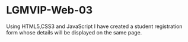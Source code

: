 # LGMVIP-Web-03
Using HTML5,CSS3 and JavaScript I have created a student registration form whose details will be displayed on the same page.
